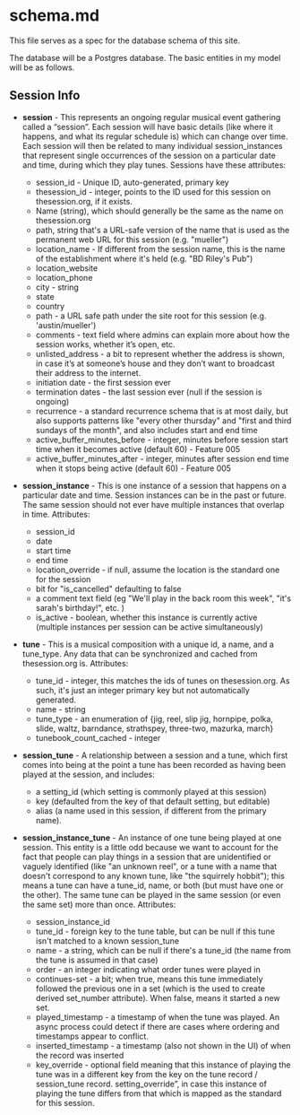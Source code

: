 # schema.md

This file serves as a spec for the database schema of this site.

The database will be a Postgres database. The basic entities in my model will be as follows.

## Session Info

- **session** - This represents an ongoing regular musical event gathering called a “session”. Each session will have basic details (like where it happens, and what its regular schedule is) which can change over time. Each session will then be related to many individual session_instances that represent single occurrences of the session on a particular date and time, during which they play tunes. Sessions have these attributes:
    - session_id - Unique ID, auto-generated, primary key
    - thesession_id - integer, points to the ID used for this session on thesession.org, if it exists.
    - Name (string), which should generally be the same as the name on thesession.org
    - path, string that's a URL-safe version of the name that is used as the permanent web URL for this session (e.g. "mueller")
    - location_name - If different from the session name, this is the name of the establishment where it's held (e.g. "BD Riley's Pub")
    - location_website
    - location_phone
    - city - string
    - state
    - country
    - path - a URL safe path under the site root for this session (e.g. 'austin/mueller')
    - comments - text field where admins can explain more about how the session works, whether it’s open, etc.
    - unlisted_address - a bit to represent whether the address is shown, in case it’s at someone’s house and they don’t want to broadcast their address to the internet.
    - initiation date - the first session ever
    - termination dates - the last session ever (null if the session is ongoing)
    - recurrence - a standard recurrence schema that is at most daily, but also supports patterns like "every other thursday" and "first and third sundays of the month", and also includes start and end time
    - active_buffer_minutes_before - integer, minutes before session start time when it becomes active (default 60) - Feature 005
    - active_buffer_minutes_after - integer, minutes after session end time when it stops being active (default 60) - Feature 005

- **session_instance** - This is one instance of a session that happens on a particular date and time. Session instances can be in the past or future. The same session should not ever have multiple instances  that overlap in time. Attributes:
    - session_id
    - date
    - start time
    - end time
    - location_override - if null, assume the location is the standard one for the session
    - bit for "is_cancelled" defaulting to false
    - a comment text field (eg "We'll play in the back room this week", "it's sarah's birthday!", etc. )
    - is_active - boolean, whether this instance is currently active (multiple instances per session can be active simultaneously)

- **tune** - This is a musical composition with a unique id, a name, and a tune_type. Any data that can be synchronized and cached from thesession.org is. Attributes:
    - tune_id - integer, this matches the ids of tunes on thesession.org. As such, it's just an integer primary key but not automatically generated.
    - name - string
    - tune_type - an enumeration of {jig, reel, slip jig, hornpipe, polka, slide, waltz, barndance, strathspey, three-two, mazurka, march}
    - tunebook_count_cached - integer

- **session_tune** - A relationship between a session and a tune, which first comes into being at the point a tune has been recorded as having been played at the session, and includes:
    - a setting_id (which setting is commonly played at this session)
    - key (defaulted from the key of that default setting, but editable)
    - alias (a name used in this session, if different from the primary name).

- **session_instance_tune** - An instance of one tune being played at one session. This entity is a little odd because we want to account for the fact that people can play things in a session that are unidentified or vaguely identified (like "an unknown reel", or a tune with a name that doesn't correspond to any known tune, like "the squirrely hobbit"); this means a tune can have a tune_id, name, or both (but must have one or the other). The same tune can be played in the same session (or even the same set) more than once.  Attributes:
    - session_instance_id
    - tune_id - foreign key to the tune table, but can be null if this tune isn't matched to a known session_tune
    - name - a string, which can be null if there's a tune_id (the name from the tune is assumed in that case)
    - order - an integer indicating what order tunes were played in
    - continues-set - a bit; when true, means this tune immediately followed the previous one in a set (which is the used to create derived set_number attribute). When false, means it started a new set.
    - played_timestamp - a timestamp of when the tune was played. An async process could detect if there are cases where ordering and timestamps appear to conflict.
    - inserted_timestamp - a timestamp (also not shown in the UI) of when the record was inserted
    - key_override - optional field meaning that this instance of playing the tune was in a different key from the key on the tune record / session_tune record.
    setting_override”, in case this instance of playing the tune differs from that which is mapped as the standard for this session.
